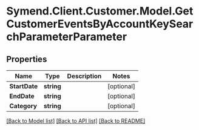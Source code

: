 # Symend.Client.Customer.Model.GetCustomerEventsByAccountKeySearchParameterParameter

## Properties

Name | Type | Description | Notes
------------ | ------------- | ------------- | -------------
**StartDate** | **string** |  | [optional] 
**EndDate** | **string** |  | [optional] 
**Category** | **string** |  | [optional] 

[[Back to Model list]](../README.md#documentation-for-models) [[Back to API list]](../README.md#documentation-for-api-endpoints) [[Back to README]](../README.md)

